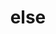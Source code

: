 ---
category: 4-letters
denotation: null
name: else
reference_link: https://www.etymonline.com/word/else
root_language: null
root_name: null
title: else
type: free
word_sums:
- respelling: else
  sum: 'Else + '
---